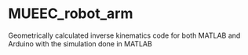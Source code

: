 # MUEEC_robot_arm
Geometrically calculated inverse kinematics code for both MATLAB and Arduino with the simulation done in MATLAB
